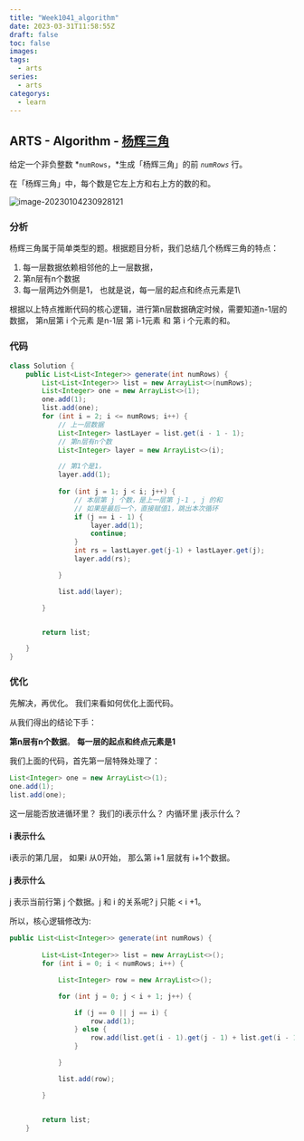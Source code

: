 ```yaml
---
title: "Week1041_algorithm"
date: 2023-03-31T11:58:55Z
draft: false 
toc: false
images:
tags:
  - arts 
series:
  - arts 
categorys:
  - learn 
---
```


## ARTS - Algorithm - [杨辉三角](https://leetcode.cn/problems/pascals-triangle/)

给定一个非负整数 *`numRows`，*生成「杨辉三角」的前 *`numRows`* 行。

在「杨辉三角」中，每个数是它左上方和右上方的数的和。

![image-20230104230928121](http://qiniu.honeywen.com/img/20230104230929.png)

### 分析

杨辉三角属于简单类型的题。根据题目分析，我们总结几个杨辉三角的特点：

1. 每一层数据依赖相邻他的上一层数据，
2. 第n层有n个数据
3. 每一层两边外侧是1， 也就是说，每一层的起点和终点元素是1\

根据以上特点推断代码的核心逻辑，进行第n层数据确定时候，需要知道n-1层的数据， 第n层第 i 个元素 是n-1层 第 i-1元素 和 第 i 个元素的和。 



### 代码

```java
class Solution {
    public List<List<Integer>> generate(int numRows) {
        List<List<Integer>> list = new ArrayList<>(numRows);
        List<Integer> one = new ArrayList<>(1);
        one.add(1);
        list.add(one);
        for (int i = 2; i <= numRows; i++) {
            // 上一层数据
            List<Integer> lastLayer = list.get(i - 1 - 1);
            // 第n层有n个数
            List<Integer> layer = new ArrayList<>(i);

            // 第1个是1， 
            layer.add(1);
            
            for (int j = 1; j < i; j++) {
                // 本层第 j 个数，是上一层第 j-1 , j 的和
                // 如果是最后一个，直接赋值1，跳出本次循环
                if (j == i - 1) {
                    layer.add(1);
                    continue;
                }
                int rs = lastLayer.get(j-1) + lastLayer.get(j);
                layer.add(rs);

            }

            list.add(layer);

        }


        return list;

    }
}
```

### 优化

先解决，再优化。 我们来看如何优化上面代码。

从我们得出的结论下手：

**第n层有n个数据**。  **每一层的起点和终点元素是1**

我们上面的代码，首先第一层特殊处理了：

```java
List<Integer> one = new ArrayList<>(1);
one.add(1);
list.add(one);
```

这一层能否放进循环里？ 我们的i表示什么？ 内循环里 j表示什么？ 

####  i 表示什么

i表示的第几层，  如果i 从0开始， 那么第  i+1 层就有  i+1个数据。

#### j 表示什么

j 表示当前行第 j 个数据。j 和 i 的关系呢?  j 只能 < i +1。

所以，核心逻辑修改为:

```java
public List<List<Integer>> generate(int numRows) {
        
        List<List<Integer>> list = new ArrayList<>();
        for (int i = 0; i < numRows; i++) {

            List<Integer> row = new ArrayList<>();

            for (int j = 0; j < i + 1; j++) {

                if (j == 0 || j == i) {
                    row.add(1);
                } else {
                    row.add(list.get(i - 1).get(j - 1) + list.get(i - 1).get(j));
                }

            }

            list.add(row);

        }


        return list;
    }
```









